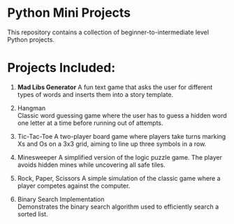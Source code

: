 # Python Mini Projects

This repository contains a collection of beginner-to-intermediate level Python projects. 

# Projects Included:

1. **Mad Libs Generator**
   A fun text game that asks the user for different types of words and inserts them into a story template.

2. Hangman  
   Classic word guessing game where the user has to guess a hidden word one letter at a time before running out of attempts.

3. Tic-Tac-Toe
   A two-player board game where players take turns marking Xs and Os on a 3x3 grid, aiming to line up three symbols in a row.

4. Minesweeper 
   A simplified version of the logic puzzle game. The player avoids hidden mines while uncovering all safe tiles.

5. Rock, Paper, Scissors 
   A simple simulation of the classic game where a player competes against the computer.

6. Binary Search Implementation  
   Demonstrates the binary search algorithm used to efficiently search a sorted list.
